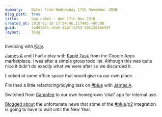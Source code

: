 ```yaml
---
summary:    Notes from Wednesday 17th November 2010
blog_post:  true
title:      Day notes - Wed 17th Nov 2010
created_at: 2010-11-18 17:54:46.117445 +00:00
guid:       2ed043fc-c6e5-42bf-b753-3011281be59f
layout:     blog
---
```

  Invoicing with [Kalv](http://kalv.co.uk/).

  [James A](http://interblah.net/) and I had a play with [Rapid Task](http://www.rapidtask.com/) from the Google Apps marketplace.  I was after a simple group todo list.  Although this was quite nice it didn't do exactly what we were after so we discarded it.

  Looked at some office space that would give us our own place.

  Finished a little refactoring/tidying task on [#blue](https://hashblue.com/) with [James A](http://interblah.net/).

  Switched from [Campfire](http://campfirenow.com/) to our own homegrown 'chat' app for internal use.

  [Blogged about](http://blog.hashblue.com/post/1601203270/blue-and-bluebook-part-2) the unfortunate news that some of the [#blue](https://hashblue.com/)/[o2](http://www.o2.co.uk/) integration is going to have to wait until the New Year.
